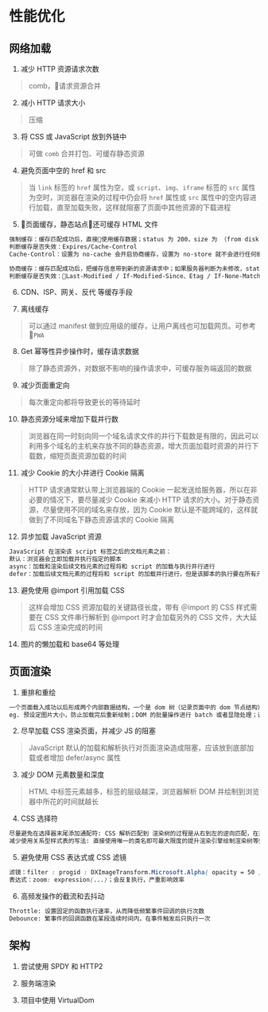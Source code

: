 # 性能优化

## 网络加载

1. 减少 HTTP 资源请求次数

> comb，请求资源合并

2. 减小 HTTP 请求大小

> 压缩

3. 将 CSS 或 JavaScript 放到外链中

> 可做 `comb` 合并打包、可缓存静态资源

4. 避免页面中空的 href 和 src

> 当 `link` 标签的 `href` 属性为空，或 `script`、`img`、`iframe` 标签的 `src` 属性为空时，浏览器在渲染的过程中仍会将 `href` 属性或 `src` 属性中的空内容进行加载，直至加载失败，这样就阻塞了页面中其他资源的下载进程

5. 页面缓存，静态站点还可缓存 HTML 文件

```txt
强制缓存：缓存匹配成功后，直接使用缓存数据；status 为 200，size 为 （from disk cache）
判断缓存是否失效：Expires/Cache-Control
Cache-Control：设置为 no-cache 会开启协商缓存，设置为 no-store 就不会进行任何缓存(强制、协商均无效)

协商缓存：缓存匹配成功后，把缓存信息带到新的资源请求中；如果服务器判断为未修改，status 为 304，size 为服务器返回的少许的头部数据大小，然后直接使用本地缓存使用
判断缓存是否失效：Last-Modified / If-Modified-Since、Etag / If-None-Match
```

6. CDN、ISP、网关、反代 等缓存手段

7. 离线缓存

> 可以通过 manifest 做到应用级的缓存，让用户离线也可加载网页。可参考 `PWA`

8. Get 幂等性异步操作时，缓存请求数据

> 除了静态资源外，对数据不影响的操作请求中，可缓存服务端返回的数据

9. 减少页面重定向

> 每次重定向都将导致更长的等待延时

10. 静态资源分域来增加下载并行数

> 浏览器在同一时刻向同一个域名请求文件的并行下载数是有限的，因此可以利用多个域名的主机来存放不同的静态资源，增大页面加载时资源的并行下载数，缩短页面资源加载的时间

11. 减少 Cookie 的大小并进行 Cookie 隔离

> HTTP 请求通常默认带上浏览器端的 Cookie 一起发送给服务器，所以在非必要的情况下，要尽量减少 Cookie 来减小 HTTP 请求的大小。对于静态资源，尽量使用不同的域名来存放，因为 Cookie 默认是不能跨域的，这样就做到了不同域名下静态资源请求的 Cookie 隔离

12. 异步加载 JavaScript 资源

```txt
JavaScript 在渲染该 script 标签之后的文档元素之前：
默认：浏览器会立即加载并执行指定的脚本
async：加载和渲染后续文档元素的过程将和 script 的加载与执行并行进行
defer：加载后续文档元素的过程将和 script 的加载并行进行，但是该脚本的执行要在所有元素解析完成之后，DOMContentLoaded 事件触发之前完成
```

13. 避免使用 @import 引用加载 CSS

> 这样会增加 CSS 资源加载的关键路径长度，带有 ＠import 的 CSS 样式需要在 CSS 文件串行解析到 @import 时才会加载另外的 CSS 文件，大大延后 CSS 渲染完成的时间

14. 图片的懒加载和 base64 等处理

## 页面渲染

1. 重排和重绘

```txt
一个页面载入成功以后形成两个内部数据结构，一个是 dom 树（记录页面中的 dom 节点结构），一个是渲染树（控制节点如何渲染）。所有引起页面几何属性（宽高）改变的的操作都会引起页面的重新计算，这将改变 dom 树（重排），引起页面重排，最后进行重绘；而比如页面颜色的改变等外观上的变化，也将单独引起页面的重绘
eg. 预设定图片大小，防止加载完后重新绘制；DOM 的批量操作进行 batch 或者显隐处理；谨慎使用 JS 和 CSS 动画
```

2. 尽早加载 CSS 渲染页面，并减少 JS 的阻塞

> JavaScript 默认的加载和解析执行对页面渲染造成阻塞，应该放到底部加载或者增加 defer/async 属性

3. 减少 DOM 元素数量和深度

> HTML 中标签元素越多，标签的层级越深，浏览器解析 DOM 并绘制到浏览器中所花的时间就越长

4. CSS 选择符

```txt
尽量避免在选择器末尾添加通配符: CSS 解析匹配到 渲染树的过程是从右到左的逆向匹配，在选择器末尾添加通配符至少会增加一倍多计算量
减少使用关系型样式表的写法: 直接使用唯一的类名即可最大限度的提升渲染引擎绘制渲染树等效率
```

5. 避免使用 CSS 表达式或 CSS 滤镜

```css
滤镜：filter : progid : DXImageTransform.Microsoft.Alpha( opacity = 50 )；解析速度差
表达式：zoom: expression(...)；会反复执行，严重影响效率
```

6. 高频发操作的截流和去抖动

```txt
Throttle: 设置固定的函数执行速率，从而降低频繁事件回调的执行次数
Debounce: 繁事件的回调函数在某段连续时间内，在事件触发后只执行一次
```

## 架构

1. 尝试使用 SPDY 和 HTTP2

2. 服务端渲染

3. 项目中使用 VirtualDom
